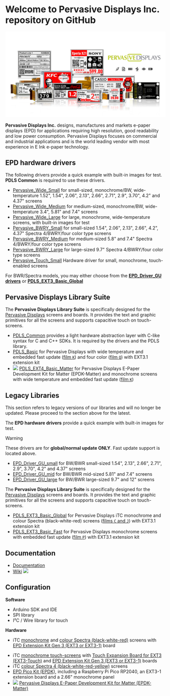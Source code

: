 # Welcome to Pervasive Displays Inc. repository on GitHub

![](https://github.com/PervasiveDisplays/.github/blob/main/profile/ProductLine.png)

**Pervasive Displays Inc.** designs, manufactures and markets e-paper displays (EPD) for applications requiring high resolution, good readability and low power consumption. Pervasive Displays focuses on commercial and industrial applications and is the world leading vendor with most experience in E Ink e-paper technology. 

## EPD hardware drivers

The following drivers provide a quick example with built-in images for test. **PDLS Common** is required to use these drivers.

* [Pervasive_Wide_Small](https://github.com/PervasiveDisplays/Pervasive_Wide_Small) for small-sized, monochrome/BW, wide-temperature 1.52", 1.54", 2.06", 2.13", 2.66", 2.71", 2.9", 3.70", 4.2" and 4.37" screens
* [Pervasive_Wide_Medium](https://github.com/PervasiveDisplays/Pervasive_Wide_Medium) for medium-sized, monochrome/BW, wide-temperature 3.4", 5.81" and 7.4" screens
* [Pervasive_Wide_Large](https://github.com/PervasiveDisplays/Pervasive_Wide_Large) for large, monochrome, wide-temperature screens, with built-in images for test
* [Pervasive_BWRY_Small](https://github.com/PervasiveDisplays/Pervasive_BWRY_Small) for small-sized 1.54", 2.06", 2.13", 2.66", 4.2", 4.37" Spectra 4/BWRY/four color type screens
* [Pervasive_BWRY_Medium](https://github.com/PervasiveDisplays/Pervasive_BWRY_Medium) for medium-sized 5.8" and 7.4" Spectra 4/BWRY/four color type screens
* [Pervasive_BWRY_Large](https://github.com/PervasiveDisplays/Pervasive_BWRY_Large) for large-sized 9.7" Spectra 4/BWRY/four color type screens
* [Pervasive_Touch_Small](https://github.com/PervasiveDisplays/Pervasive_Touch_Small) Hardware driver for small, monochrome, touch-enabled screens
  
For BWR/Spectra models, you may either choose from the [**EPD_Driver_GU drivers**](#legacy-libraries) or [**PDLS_EXT3_Basic_Global**](https://github.com/PervasiveDisplays/PDLS_EXT3_Basic_Global)

## Pervasive Displays Library Suite 

The **Pervasive Displays Library Suite** is specifically designed for the [Pervasive Displays](https://www.pervasivedisplays.com) screens and boards. It provides the text and graphic primitives for all the screens and supports capacitive touch on touch-screens.

* [PDLS_Common](https://github.com/PervasiveDisplays/PDLS_Common) provides a light hardware abstraction layer with C-like syntax for C and C++ SDKs. It is required by the drivers and the PDLS library.
* [PDLS_Basic](https://github.com/PervasiveDisplays/PDLS_Basic) for Pervasive Displays with wide temperature and embedded fast update ([film `K`](https://pdls.pervasivedisplays.com/userguide/Volume2/Chapter1/Section6.html#film)) and four color ([film `Q`](https://pdls.pervasivedisplays.com/userguide/Volume2/Chapter1/Section6.html#film)) with EXT3.1 extension kit
* ![](https://img.shields.io/badge/-NEW-orange) [PDLS_EXT4_Basic_Matter](https://github.com/PervasiveDisplays/PDLS_EXT4_Basic_Matter) for Pervasive Displays E-Paper Development Kit for Matter (EPDK-Matter) and monochrome screens with wide temperature and embedded fast update ([film `K`](https://pdls.pervasivedisplays.com/userguide/Volume2/Chapter1/Section6.html#film))

## Legacy Libraries
This section refers to legacy versions of our libraries and will no longer be updated. Please proceed to the section above for the latest.

The **EPD hardware drivers** provide a quick example with built-in images for test.

>[!warning]
>These drivers are for **global/normal update ONLY**. Fast update support is located above.

* [EPD_Driver_GU_small](https://github.com/PervasiveDisplays/EPD_Driver_GU_small) for BW/BWR small-sized 1.54", 2.13", 2.66", 2.71", 2.9", 3.70", 4.2" and 4.37" screens 
* [EPD_Driver_GU_mid](https://github.com/PervasiveDisplays/EPD_Driver_GU_mid) for BW/BWR mid-sized 5.81" and 7.4" screens
* [EPD_Driver_GU_large](https://github.com/PervasiveDisplays/EPD_Driver_GU_large) for BW/BWR large-sized 9.7" and 12" screens

The **Pervasive Displays Library Suite** is specifically designed for the [Pervasive Displays](https://www.pervasivedisplays.com) screens and boards. It provides the text and graphic primitives for all the screens and supports capacitive touch on touch-screens.

* [PDLS_EXT3_Basic_Global](https://github.com/PervasiveDisplays/PDLS_EXT3_Basic_Global) for Pervasive Displays iTC monochrome and colour Spectra (black-white-red) screens ([films `C` and `J`](https://pdls.pervasivedisplays.com/userguide/Volume2/Chapter1/Section6.html#film)) with EXT3.1 extension kit
* [PDLS_EXT3_Basic_Fast](https://github.com/PervasiveDisplays/PDLS_EXT3_Basic_Fast) for Pervasive Displays monochrome screens with embedded fast update ([film `P`](https://pdls.pervasivedisplays.com/userguide/Volume2/Chapter1/Section6.html#film)) with EXT3.1 extension kit

## Documentation

* [Documentation](https://github.com/PervasiveDisplays/PDLS_EXT3_Basic_Documentation)
* [Wiki](https://docs.pervasivedisplays.com/) [![](https://img.shields.io/badge/-Knowledge_Base-orange)](https://docs.pervasivedisplays.com/knowledge/)

## Configuration

**Software**

* Arduino SDK and IDE
* SPI library
* I²C / Wire library for touch

**Hardware**

+ iTC [monochrome](https://www.pervasivedisplays.com/products/?_sft_product_colour=black-white) and [colour Spectra (black-white-red)](https://www.pervasivedisplays.com/products/?_sft_product_colour=black-white-red) screens with [EPD Extension Kit Gen 3 (EXT3 or EXT3-1)](https://www.pervasivedisplays.com/product/epd-extension-kit-gen-3-EXT3/) board
* iTC [monochrome touch-screens](https://www.pervasivedisplays.com/products/?_sft_etc_itc=tp) with [Touch Expansion Board for EXT3 (EXT3-Touch)](https://www.pervasivedisplays.com/product/touch-expansion-board-ext3-touch/) and [EPD Extension Kit Gen 3 (EXT3 or EXT3-1)](https://www.pervasivedisplays.com/product/epd-extension-kit-gen-3-EXT3/) boards
* iTC [colour Spectra 4 (black-white-red-yellow)](https://www.pervasivedisplays.com/products/?_sft_product_colour=black-white-red-yellow) screens
* [EPD Pico Kit (EPDK)](https://www.pervasivedisplays.com/product/epd-pico-kit-epdk/), including a Raspberry Pi Pico RP2040, an EXT3-1 extension board and a 2.66" monochrome panel
* ![](https://img.shields.io/badge/-NEW-orange) [Pervasive Displays E-Paper Development Kit for Matter (EPDK-Matter)](https://www.pervasivedisplays.com/product/epdk-matter/)
